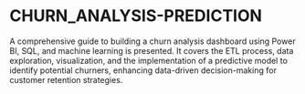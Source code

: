 # CHURN_ANALYSIS-PREDICTION
A comprehensive guide to building a churn analysis dashboard using Power BI, SQL, and machine learning is presented. It covers the ETL process, data exploration, visualization, and the implementation of a predictive model to identify potential churners, enhancing data-driven decision-making for customer retention strategies.
